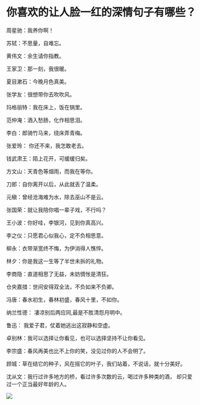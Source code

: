 # 你喜欢的让人脸一红的深情句子有哪些？

周星驰：我养你啊！  

苏轼：不思量，自难忘。  

黄伟文：余生请你指教。  

王家卫：那一刻，我很暖。  

夏目漱石：今晚月色真美。  

张学友：很想带你去吹吹风。  

玛格丽特：我在床上，饭在锅里。  

范仲淹：酒入愁肠，化作相思泪。  

李白：郎骑竹马来，绕床弄青梅。  

张爱玲： 你还不来，我怎敢老去。  

钱武肃王：陌上花开，可缓缓归矣。  

方文山：天青色等烟雨，而我在等你。  

刀郎：自你离开以后，从此就丢了温柔。  

元稹：曾经沧海难为水，除去巫山不是云。  

张国荣：就让我陪你唱一辈子戏，不行吗？  

王小波：你好哇，李银河，见到你真高兴。  

李之仪：只愿君心似我心，定不负相思意。  

柳永：衣带渐宽终不悔，为伊消得人憔悴。  

林夕：你是我这一生等了半世未拆的礼物。  

李商隐：直道相思了无益，未妨惆怅是清狂。  

仓央嘉措：世间安得双全法，不负如来不负卿。  

冯唐：春水初生，春林初盛，春风十里，不如你。  

纳兰性德： 凄凉别后两应同,最是不胜清怨月明中。  

鲁迅： 我爱子君，仗着她逃出这寂静和空虚。  

卓别林：我可以选择让你看见，也可以选择坚持不让你看见。  

李宗盛：春风再美也比不上你的笑，没见过你的人不会明了。  

顾城：草在结它的种子，风在摇它的叶子，我们站着，不说话，就十分美好。  

沈从文：我行过许多地方的桥，看过许多次数的云，喝过许多种类的酒， 却只爱过一个正当最好年龄的人。  

![](https://pic1.zhimg.com/v2-2b0e04a01337076ccd46a52a2672b53c_b.jpg)